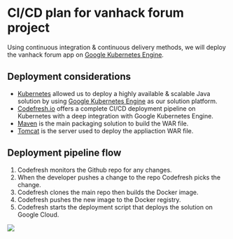 # CI/CD plan for vanhack forum project

Using continuous integration & continuous delivery methods, we will deploy the vanhack forum app on [Google Kubernetes Engine](https://cloud.google.com/kubernetes-engine/).

## Deployment considerations
- [Kubernetes](https://kubernetes.io/) allowed us to deploy a highly available & scalable Java solution by using [Google Kubernetes Engine](https://cloud.google.com/kubernetes-engine/) as our solution platform.
- [Codefresh.io](https://codefresh.io) offers a complete CI/CD deployment pipeline on Kubernetes with a deep integration with Google Kubernetes Engine.
- [Maven](https://maven.apache.org/) is the main packaging solution to build the WAR file.
- [Tomcat](https://tomcat.apache.org/) is the server used to deploy the appliaction WAR file.


## Deployment pipeline flow
1. Codefresh monitors the Github repo for any changes.
2. When the developer pushes a change to the repo Codefresh picks the change.
3. Codefresh clones the main repo then builds the Docker image.
4. Codefresh pushes the new image to the Docker registry.
5. Codefresh starts the deployment script that deploys the solution on Google Cloud.

![](https://i.imgsafe.org/6b/6b5272f6ea.png)
